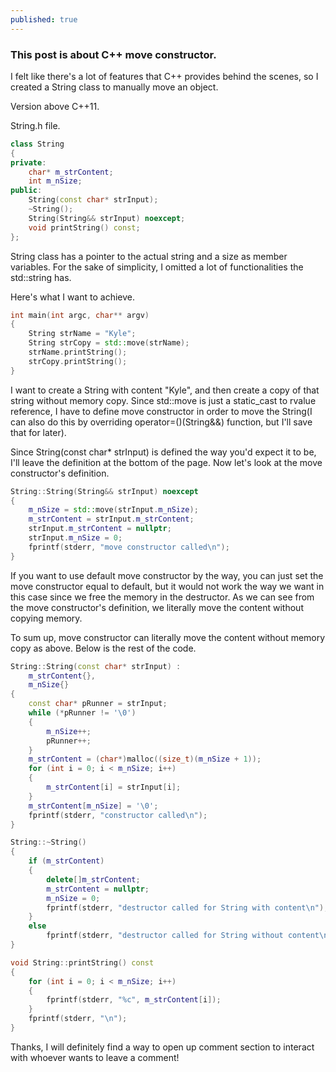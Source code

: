 ```yaml
---
published: true
---
```

### This post is about C++ move constructor.

I felt like there's a lot of features that C++ provides behind the scenes, so I created a String class to manually move an object.

Version above C++11.

String.h file.
```cpp
class String
{
private:
	char* m_strContent;
	int m_nSize;
public:
	String(const char* strInput); 
	~String();
	String(String&& strInput) noexcept;
	void printString() const;
};
```

String class has a pointer to the actual string and a size as member variables. For the sake of simplicity, I omitted a lot of functionalities the std::string has.

Here's what I want to achieve. 
```cpp
int main(int argc, char** argv)
{
	String strName = "Kyle";
	String strCopy = std::move(strName);
	strName.printString();
	strCopy.printString();
}
```
I want to create a String with content "Kyle", and then create a copy of that string without memory copy. Since std::move is just a static_cast to rvalue reference, I have to define move constructor in order to move the String(I can also do this by overriding operator=()(String&&) function, but I'll save that for later).

Since String(const char* strInput) is defined the way you'd expect it to be, I'll leave the definition at the bottom of the page. Now let's look at the move constructor's definition.

```cpp
String::String(String&& strInput) noexcept
{
	m_nSize = std::move(strInput.m_nSize);
	m_strContent = strInput.m_strContent;
	strInput.m_strContent = nullptr;
	strInput.m_nSize = 0;
	fprintf(stderr, "move constructor called\n");
}
```
If you want to use default move constructor by the way, you can just set the move constructor equal to default, but it would not work the way we want in this case since we free the memory in the destructor. 
As we can see from the move constructor's definition, we literally move the content without copying memory. 

To sum up, move constructor can literally move the content without memory copy as above. Below is the rest of the code.

```cpp
String::String(const char* strInput) :
	m_strContent{},
	m_nSize{}
{
	const char* pRunner = strInput;
	while (*pRunner != '\0')
	{
		m_nSize++;
		pRunner++;
	}
	m_strContent = (char*)malloc((size_t)(m_nSize + 1));
	for (int i = 0; i < m_nSize; i++)
	{
		m_strContent[i] = strInput[i];
	}
	m_strContent[m_nSize] = '\0';
	fprintf(stderr, "constructor called\n");
}

String::~String()
{
	if (m_strContent)
	{
		delete[]m_strContent;
		m_strContent = nullptr;
		m_nSize = 0;
		fprintf(stderr, "destructor called for String with content\n");
	}
	else
		fprintf(stderr, "destructor called for String without content\n");
}

void String::printString() const
{
	for (int i = 0; i < m_nSize; i++)
	{
		fprintf(stderr, "%c", m_strContent[i]);
	}
	fprintf(stderr, "\n");
}
```

Thanks, I will definitely find a way to open up comment section to interact with whoever wants to leave a comment!

